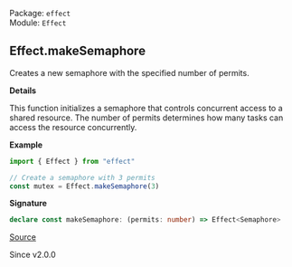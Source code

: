 Package: `effect`<br />
Module: `Effect`<br />

## Effect.makeSemaphore

Creates a new semaphore with the specified number of permits.

**Details**

This function initializes a semaphore that controls concurrent access to a
shared resource. The number of permits determines how many tasks can access
the resource concurrently.

**Example**

```ts
import { Effect } from "effect"

// Create a semaphore with 3 permits
const mutex = Effect.makeSemaphore(3)
```

**Signature**

```ts
declare const makeSemaphore: (permits: number) => Effect<Semaphore>
```

[Source](https://github.com/Effect-TS/effect/tree/main/packages/effect/src/Effect.ts#L11802)

Since v2.0.0